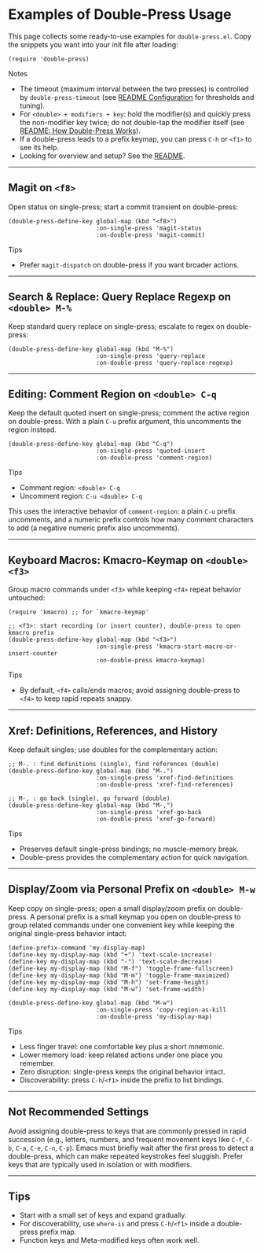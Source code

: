 # Examples of Double-Press Usage

This page collects some ready-to-use examples for `double-press.el`.
Copy the snippets you want into your init file after loading:

```emacs-lisp
(require 'double-press)
```

Notes
- The timeout (maximum interval between the two presses) is controlled by `double-press-timeout` (see [README Configuration](../README.md#configuration) for thresholds and tuning).
- For `<double> + modifiers + key`: hold the modifier(s) and quickly press the non-modifier key twice; do not double-tap the modifier itself (see [README: How Double-Press Works](../README.md#how-double-press-works)).
- If a double-press leads to a prefix keymap, you can press `C-h` or `<f1>` to see its help.
- Looking for overview and setup? See the [README](../README.md).

---

## Magit on `<f8>`

Open status on single-press; start a commit transient on double-press:

```emacs-lisp
(double-press-define-key global-map (kbd "<f8>")
                         :on-single-press 'magit-status
                         :on-double-press 'magit-commit)
```

Tips
- Prefer `magit-dispatch` on double-press if you want broader actions.

---

## Search & Replace: Query Replace Regexp on `<double> M-%`

Keep standard query replace on single-press; escalate to regex on double-press:

```emacs-lisp
(double-press-define-key global-map (kbd "M-%")
                         :on-single-press 'query-replace
                         :on-double-press 'query-replace-regexp)
```

---

## Editing: Comment Region on `<double> C-q`

Keep the default quoted insert on single-press; comment the active region on double-press. With a plain `C-u` prefix argument, this uncomments the region instead.

```emacs-lisp
(double-press-define-key global-map (kbd "C-q")
                         :on-single-press 'quoted-insert
                         :on-double-press 'comment-region)
```

Tips
- Comment region: `<double> C-q`
- Uncomment region: `C-u <double> C-q`

This uses the interactive behavior of `comment-region`: a plain `C-u` prefix uncomments, and a numeric prefix controls how many comment characters to add (a negative numeric prefix also uncomments).

---

## Keyboard Macros: Kmacro-Keymap on `<double> <f3>`

Group macro commands under `<f3>` while keeping `<f4>` repeat behavior untouched:

```emacs-lisp
(require 'kmacro) ;; for `kmacro-keymap'

;; <f3>: start recording (or insert counter), double-press to open kmacro prefix
(double-press-define-key global-map (kbd "<f3>")
                         :on-single-press 'kmacro-start-macro-or-insert-counter
                         :on-double-press kmacro-keymap)
```

Tips
- By default, `<f4>` calls/ends macros; avoid assigning double-press to `<f4>` to keep rapid repeats snappy.

---

## Xref: Definitions, References, and History

Keep default singles; use doubles for the complementary action:

```emacs-lisp
;; M-. : find definitions (single), find references (double)
(double-press-define-key global-map (kbd "M-.")
                         :on-single-press 'xref-find-definitions
                         :on-double-press 'xref-find-references)

;; M-, : go back (single), go forward (double)
(double-press-define-key global-map (kbd "M-,")
                         :on-single-press 'xref-go-back
                         :on-double-press 'xref-go-forward)
```

Tips
- Preserves default single-press bindings; no muscle-memory break.
- Double-press provides the complementary action for quick navigation.

---

## Display/Zoom via Personal Prefix on `<double> M-w`

Keep copy on single-press; open a small display/zoom prefix on double-press.
A personal prefix is a small keymap you open on double-press to group
related commands under one convenient key while keeping the original
single-press behavior intact:

```emacs-lisp
(define-prefix-command 'my-display-map)
(define-key my-display-map (kbd "+") 'text-scale-increase)
(define-key my-display-map (kbd "-") 'text-scale-decrease)
(define-key my-display-map (kbd "M-f") 'toggle-frame-fullscreen)
(define-key my-display-map (kbd "M-m") 'toggle-frame-maximized)
(define-key my-display-map (kbd "M-h") 'set-frame-height)
(define-key my-display-map (kbd "M-w") 'set-frame-width)

(double-press-define-key global-map (kbd "M-w")
                         :on-single-press 'copy-region-as-kill
                         :on-double-press 'my-display-map)
```

Tips
- Less finger travel: one comfortable key plus a short mnemonic.
- Lower memory load: keep related actions under one place you remember.
- Zero disruption: single-press keeps the original behavior intact.
- Discoverability: press `C-h`/`<f1>` inside the prefix to list bindings.

---

## Not Recommended Settings

Avoid assigning double-press to keys that are commonly pressed in rapid succession (e.g., letters, numbers, and frequent movement keys like `C-f`, `C-b`, `C-a`, `C-e`, `C-n`, `C-p`). Emacs must briefly wait after the first press to detect a double-press, which can make repeated keystrokes feel sluggish. Prefer keys that are typically used in isolation or with modifiers.

---

## Tips

- Start with a small set of keys and expand gradually.
- For discoverability, use `where-is` and press `C-h`/`<f1>` inside a double-press prefix map.
- Function keys and Meta-modified keys often work well.
